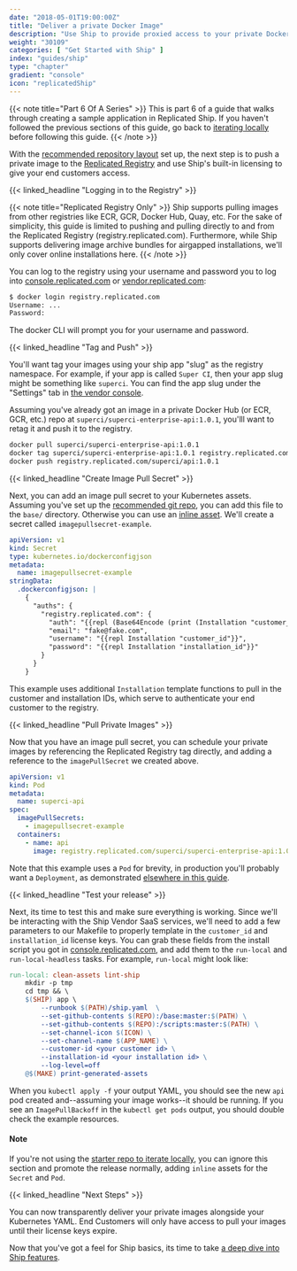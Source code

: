```yaml
---
date: "2018-05-01T19:00:00Z"
title: "Deliver a private Docker Image"
description: "Use Ship to provide proxied access to your private Docker images"
weight: "30109"
categories: [ "Get Started with Ship" ]
index: "guides/ship"
type: "chapter"
gradient: "console"
icon: "replicatedShip"
---
```


{{< note title="Part 6 Of A Series" >}}
This is part 6 of a guide that walks through creating a sample application in Replicated Ship. If you haven't followed the previous sections of this guide, go back to [iterating locally](../iterate-locally) before following this guide. 
{{< /note >}}

With the [recommended repository layout](../iterate-locally) set up, the next step is to push a private image to the [Replicated Registry](/docs/registry/security) and use Ship's built-in licensing to give your end customers access.


{{< linked_headline "Logging in to the Registry" >}}

{{< note title="Replicated Registry Only" >}}
Ship supports pulling images from other registries like ECR, GCR, Docker Hub, Quay, etc. For the 
sake of simplicity, this guide is limited to pushing and pulling directly to and from the Replicated Registry
(registry.replicated.com). Furthermore, while Ship supports delivering image archive bundles for airgapped installations,
we'll only cover online installations here.
{{< /note >}}

You can log to the registry using your username and password you to log into [console.replicated.com](https://console.replicated.com) or [vendor.replicated.com](https://vendor.replicated.com):

```bash
$ docker login registry.replicated.com
Username: ...
Password: 
```

The docker CLI will prompt you for your username and password.

{{< linked_headline "Tag and Push" >}}

You'll want tag your images using your ship app "slug" as the registry namespace. For example, if your app is called `Super CI`, then your app slug might be something like `superci`. You can find the app slug under the "Settings" tab in [the vendor console](https://vendor.replicated.com). 

Assuming you've already got an image in a private Docker Hub (or ECR, GCR, etc.) repo at `superci/superci-enterprise-api:1.0.1`, you'lll want to retag it and push it to the registry. 

```bash
docker pull superci/superci-enterprise-api:1.0.1
docker tag superci/superci-enterprise-api:1.0.1 registry.replicated.com/superci/api:1.0.1 
docker push registry.replicated.com/superci/api:1.0.1
```


{{< linked_headline "Create Image Pull Secret" >}}

Next, you can add an image pull secret to your Kubernetes assets. Assuming you've set up the [recommended git repo](../iterate-locally), you can add this file to the `base/` directory. Otherwise you can use an [inline asset](/docs/ship/assets/inline). We'll create a secret called `imagepullsecret-example`.

```yaml
apiVersion: v1
kind: Secret
type: kubernetes.io/dockerconfigjson
metadata:
  name: imagepullsecret-example
stringData:
  .dockerconfigjson: |
    {
      "auths": {
        "registry.replicated.com": {
          "auth": "{{repl (Base64Encode (print (Installation "customer_id") ":" (Installation "installation_id")))}}",
          "email": "fake@fake.com",
          "username": "{{repl Installation "customer_id"}}",
          "password": "{{repl Installation "installation_id"}}"
        }
      }
    }
```

This example uses additional `Installation` template functions to pull in the customer and installation IDs, which
serve to authenticate your end customer to the registry.

{{< linked_headline "Pull Private Images" >}}

Now that you have an image pull secret, you can schedule your private images by referencing the Replicated Registry tag directly, and adding a reference to the `imagePullSecret` we created above.

```yaml
apiVersion: v1
kind: Pod
metadata:
  name: superci-api
spec:
  imagePullSecrets:
    - imagepullsecret-example
  containers:
    - name: api
      image: registry.replicated.com/superci/superci-enterprise-api:1.0.1
```

Note that this example uses a `Pod` for brevity, in production you'll probably want a `Deployment`, as demonstrated [elsewhere in this guide](/guides/kubernetes-with-ship/create-a-release#assets).

{{< linked_headline "Test your release" >}}

Next, its time to test this and make sure everything is working. Since we'll be interacting with the Ship Vendor SaaS services, we'll need to add a few parameters to our Makefile to properly template in the `customer_id` and `installation_id` license keys. You can grab these fields from the install script you got in [console.replicated.com](https://console.replicated.com), and add them to the `run-local` and `run-local-headless` tasks. For example, `run-local` might look like:

```makefile
run-local: clean-assets lint-ship
	mkdir -p tmp
	cd tmp && \
	$(SHIP) app \
	    --runbook $(PATH)/ship.yaml  \
	    --set-github-contents $(REPO):/base:master:$(PATH) \
	    --set-github-contents $(REPO):/scripts:master:$(PATH) \
	    --set-channel-icon $(ICON) \
	    --set-channel-name $(APP_NAME) \
	    --customer-id <your customer id> \
	    --installation-id <your installation id> \
	    --log-level=off
	@$(MAKE) print-generated-assets
```

When you `kubectl apply -f` your output YAML, you should see the new `api` pod created and--assuming your image works--it should be running. If you see an `ImagePullBackoff` in the `kubectl get pods` output, you should double check the example resources.

#### Note 

If you're not using the [starter repo to iterate locally](../iterate-locally), you can ignore this section and
promote the release normally, adding `inline` assets for the `Secret` and `Pod`.

{{< linked_headline "Next Steps" >}}

You can now transparently deliver your private images alongside your Kubernetes YAML. End Customers will only have access to pull your images until their license keys expire.

Now that you've got a feel for Ship basics, its time to take [a deep dive into Ship features](../explore-features).

